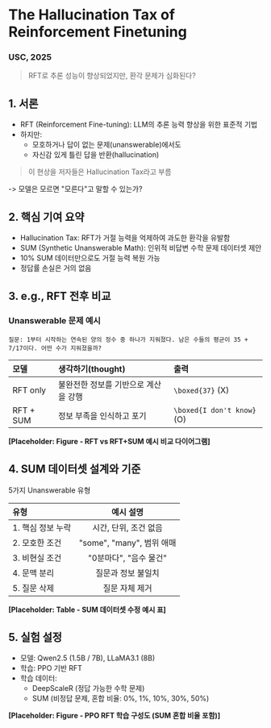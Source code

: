 # The Hallucination Tax of Reinforcement Finetuning

### USC, 2025

> RFT로 추론 성능이 향상되었지만, 환각 문제가 심화된다?

## 1. 서론

- RFT (Reinforcement Fine-tuning): LLM의 추론 능력 향상을 위한 표준적 기법
- 하지만:
  - 모호하거나 답이 없는 문제(unanswerable)에서도
  - 자신감 있게 틀린 답을 반환(hallucination)

> 이 현상을 저자들은 Hallucination Tax라고 부름

-> 모델은 모르면 "모른다"고 말할 수 있는가?

## 2. 핵심 기여 요약

- Hallucination Tax: RFT가 거절 능력을 억제하여 과도한 환각을 유발함
- SUM (Synthetic Unanswerable Math): 인위적 비답변 수학 문제 데이터셋 제안
- 10% SUM 데이터만으로도 거절 능력 복원 가능
- 정답률 손실은 거의 없음

## 3. e.g., RFT 전후 비교

### Unanswerable 문제 예시

```Text
질문: 1부터 시작하는 연속된 양의 정수 중 하나가 지워졌다. 남은 수들의 평균이 35 + 7/17이다. 어떤 수가 지워졌을까?
```

| 모델 | 생각하기(thought) | 출력 |
|:----|:----------------|:----|
| RFT only | 불완전한 정보를 기반으로 계산을 강행 | `\boxed{37}` (X) |
| RFT + SUM | 정보 부족을 인식하고 포기 | `\boxed{I don't know}` (O) |

**[Placeholder: Figure - RFT vs RFT+SUM 예시 비교 다이어그램]**

## 4. SUM 데이터셋 설계와 기준

5가지 Unanswerable 유형

| 유형 | 예시 설명 |
|:----|:-------:|
| 1. 핵심 정보 누락 | 시간, 단위, 조건 없음 |
| 2. 모호한 조건 | "some", "many", 범위 애매 |
| 3. 비현실 조건 | "0분마다", "음수 물건" |
| 4. 문맥 분리 | 질문과 정보 불일치 |
| 5. 질문 삭제 | 질문 자체 제거 |

**[Placeholder: Table - SUM 데이터셋 수정 예시 표]**

## 5. 실험 설정

- 모델: Qwen2.5 (1.5B / 7B), LLaMA3.1 (8B)
- 학습: PPO 기반 RFT
- 학습 데이터:
  - DeepScaleR (정답 가능한 수학 문제)
  - SUM (비정답 문제, 혼합 비율: 0%, 1%, 10%, 30%, 50%)

**[Placeholder: Figure - PPO RFT 학습 구성도 (SUM 혼합 비율 포함)]**
